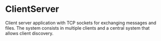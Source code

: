 ClientServer
============

Client server application with TCP sockets for exchanging messages and files.
The system consists in multiple clients and a central system that allows client discovery.